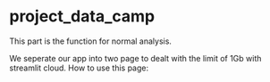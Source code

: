 # project_data_camp
This part is the function for normal analysis. 

We seperate our app into two page to dealt with the limit of 1Gb with streamlit cloud. 
How to use this page:

